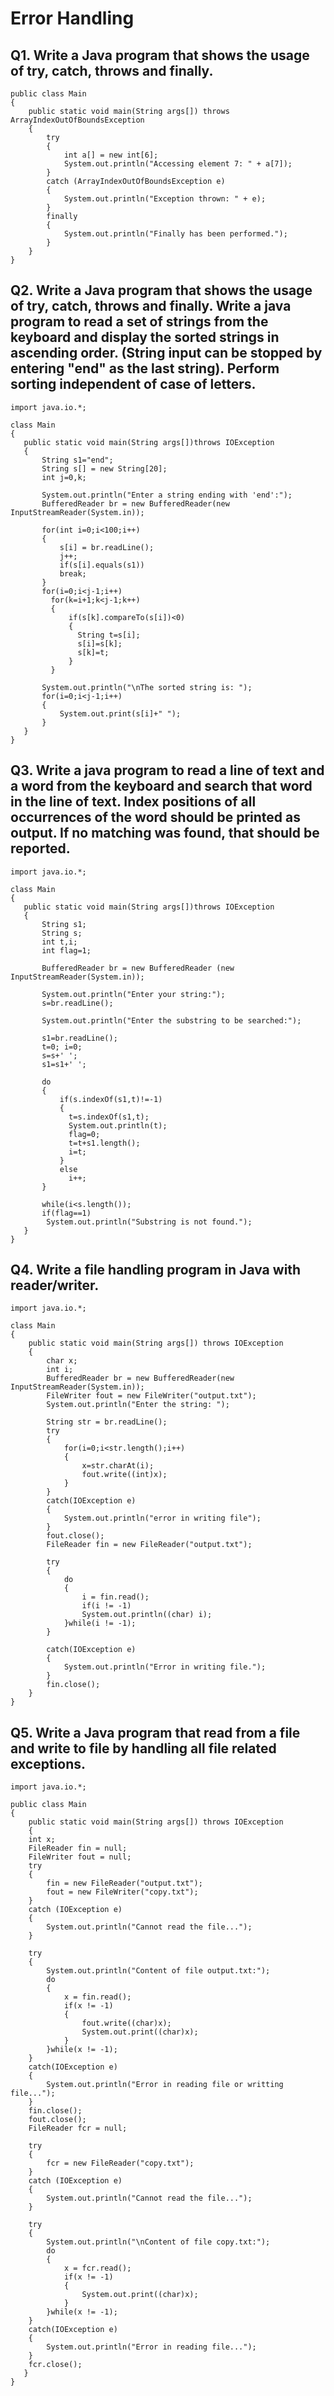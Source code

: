 # Error Handling

## Q1. Write a Java program that shows the usage of try, catch, throws and finally.
```
public class Main
{
    public static void main(String args[]) throws ArrayIndexOutOfBoundsException
    {
        try
        {
            int a[] = new int[6];
            System.out.println("Accessing element 7: " + a[7]);
        }
        catch (ArrayIndexOutOfBoundsException e)
        {
            System.out.println("Exception thrown: " + e);
        }
        finally
        {
            System.out.println("Finally has been performed.");
        }
    }
}
```
## Q2. Write a Java program that shows the usage of try, catch, throws and finally. Write a java program to read a set of strings from the keyboard and display the sorted strings in ascending order. (String input can be stopped by entering "end" as the last string). Perform sorting independent of case of letters.
```
import java.io.*;
 
class Main
{
   public static void main(String args[])throws IOException
   {
       String s1="end";
       String s[] = new String[20];
       int j=0,k;
 
       System.out.println("Enter a string ending with 'end':");
       BufferedReader br = new BufferedReader(new InputStreamReader(System.in));
 
       for(int i=0;i<100;i++)
       {
           s[i] = br.readLine();
           j++;
           if(s[i].equals(s1))
           break;
       }
       for(i=0;i<j-1;i++)
         for(k=i+1;k<j-1;k++)
         {
             if(s[k].compareTo(s[i])<0)
             {
               String t=s[i];
               s[i]=s[k];
               s[k]=t;
             }
         }
        
       System.out.println("\nThe sorted string is: ");
       for(i=0;i<j-1;i++)
       {
           System.out.print(s[i]+" ");
       }
   }
}
```
## Q3. Write a java program to read a line of text and a word from the keyboard and search that word in the line of text. Index positions of all occurrences of the word should be printed as output. If no matching was found, that should be reported.
```
import java.io.*;
 
class Main
{
   public static void main(String args[])throws IOException
   {
       String s1;
       String s;
       int t,i;
       int flag=1;
 
       BufferedReader br = new BufferedReader (new InputStreamReader(System.in));
 
       System.out.println("Enter your string:");
       s=br.readLine();
 
       System.out.println("Enter the substring to be searched:");
 
       s1=br.readLine();
       t=0; i=0;
       s=s+' ';
       s1=s1+' ';
 
       do
       {
           if(s.indexOf(s1,t)!=-1)
           {
             t=s.indexOf(s1,t);
             System.out.println(t);
             flag=0;
             t=t+s1.length();
             i=t;
           }
           else
             i++;
       }
 
       while(i<s.length());
       if(flag==1)
        System.out.println("Substring is not found.");
   }
}
```
## Q4. Write a file handling program in Java with reader/writer. 
```
import java.io.*;
 
class Main
{
    public static void main(String args[]) throws IOException
    {
        char x;
        int i;
        BufferedReader br = new BufferedReader(new InputStreamReader(System.in));
        FileWriter fout = new FileWriter("output.txt");
        System.out.println("Enter the string: ");

        String str = br.readLine();
        try
        {
            for(i=0;i<str.length();i++)
            {
                x=str.charAt(i);
                fout.write((int)x);
            }
        }
        catch(IOException e)
        {
            System.out.println("error in writing file");
        }
        fout.close();
        FileReader fin = new FileReader("output.txt");

        try
        {
            do
            {
                i = fin.read();
                if(i != -1)
                System.out.println((char) i);
            }while(i != -1);
        }

        catch(IOException e)
        {
            System.out.println("Error in writing file.");
        }
        fin.close();
    }
}
```
## Q5. Write a Java program that read from a file and write to file by handling all file related exceptions.
```
import java.io.*;

public class Main
{
    public static void main(String args[]) throws IOException
    {
    int x;
    FileReader fin = null;
    FileWriter fout = null;
    try
    {
        fin = new FileReader("output.txt");
        fout = new FileWriter("copy.txt");
    }
    catch (IOException e)
    {
        System.out.println("Cannot read the file...");
    }

    try
    {
        System.out.println("Content of file output.txt:");
        do
        {  
            x = fin.read();
            if(x != -1)
            { 
                fout.write((char)x);
                System.out.print((char)x);
            }
        }while(x != -1);
    }
    catch(IOException e)
    {
        System.out.println("Error in reading file or writting file...");
    }
    fin.close();
    fout.close();
    FileReader fcr = null;

    try
    {
        fcr = new FileReader("copy.txt");
    }
    catch (IOException e)
    {
        System.out.println("Cannot read the file...");
    }

    try
    {
        System.out.println("\nContent of file copy.txt:");
        do
        { 
            x = fcr.read();
            if(x != -1)
            {  
                System.out.print((char)x);
            }
        }while(x != -1);
    }
    catch(IOException e)
    {
        System.out.println("Error in reading file...");
    }
    fcr.close();
   }
}
```
